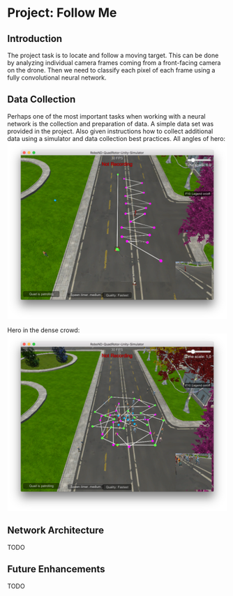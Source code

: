 # Project: Follow Me

[fcn]: ./images/fcn.png
[sim_crowd]: ./images/sim_crowd.png
[sim_zigzag]: ./images/sim_zigzag.png
[train]: ./images/train.png

## Introduction

The project task is to locate and follow a moving target. 
This can be done by analyzing individual camera frames coming from a front-facing camera on the drone. 
Then we need to classify each pixel of each frame using a fully convolutional neural network.

## Data Collection

Perhaps one of the most important tasks when working with a neural network is the collection and preparation of data.
A simple data set was provided in the project. Also given instructions how to collect additional data using a simulator and data collection best practices.
All angles of hero:
![All angles of hero][sim_zigzag]

Hero in the dense crowd:
![Hero data in the dense crowd][sim_crowd]

## Network Architecture
TODO

## Future Enhancements
TODO
